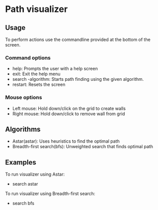 # Path visualizer

## Usage

To perform actions use the commandline provided at the bottom of the screen.  

### Command options
* help: Prompts the user with a help screen
* exit: Exit the help menu   
* search -algorithm:  Starts path finding using the given algorithm. 
* restart: Resets the screen

### Mouse options
* Left mouse: Hold down/click on the grid to create walls
* Right mouse: Hold down/click to remove wall from grid

## Algorithms
* Astar(astar): Uses heuristics to find the optimal path
* Breadth-first search(bfs): Unweighted search that finds optimal path

## Examples
To run visualizer using Astar:  
* search astar   

To run visualizer using Breadth-first search:   
* search bfs


